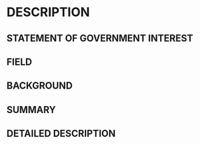 # DESCRIPTION

## STATEMENT OF GOVERNMENT INTEREST

## FIELD

## BACKGROUND

## SUMMARY

## DETAILED DESCRIPTION

